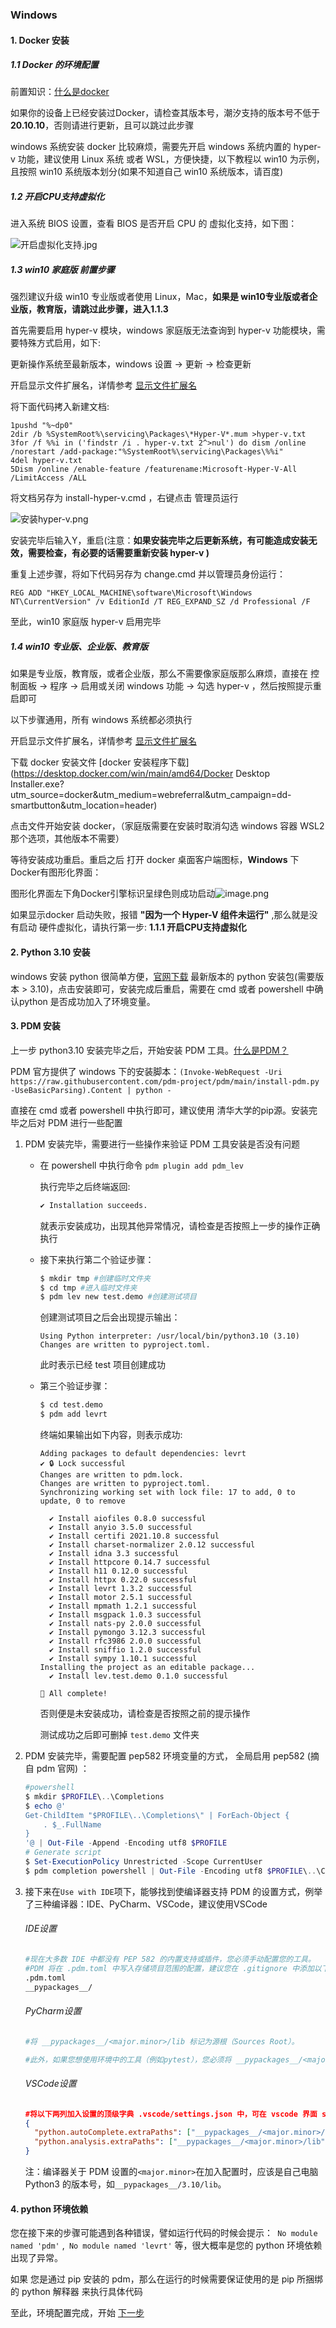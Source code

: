 ### Windows

#### 1. Docker 安装

##### 1.1 Docker 的环境配置

 前置知识：[什么是docker](https://www.redhat.com/zh/topics/containers/what-is-docker)

 如果你的设备上已经安装过Docker，请检查其版本号，潮汐支持的版本号不低于**20.10.10**，否则请进行更新，且可以跳过此步骤

 windows 系统安装 docker 比较麻烦，需要先开启 windows 系统内置的 hyper-v 功能，建议使用 Linux 系统 或者 WSL，方便快捷，以下教程以 win10 为示例，且按照 win10 系统版本划分(如果不知道自己 win10 系统版本，请百度)



##### 1.2 开启CPU支持虚拟化

 进入系统 BIOS 设置，查看 BIOS 是否开启 CPU 的 虚拟化支持，如下图：

 ![开启虚拟化支持.jpg](https://levimg.s3.cn-northwest-1.amazonaws.com.cn/x/2e12d9cd-cf65-4c6c-88a2-1b6d42110f22.JPEG)



##### 1.3 win10 家庭版 前置步骤

 强烈建议升级 win10 专业版或者使用 Linux，Mac，**如果是 win10专业版或者企业版，教育版，请跳过此步骤，进入1.1.3**

 首先需要启用 hyper-v 模块，windows 家庭版无法查询到 hyper-v 功能模块，需要特殊方式启用，如下:

 更新操作系统至最新版本，windows 设置 -> 更新 -> 检查更新

 开启显示文件扩展名，详情参考 [显示文件扩展名](https://jingyan.baidu.com/article/f7ff0bfcc9c0e12e26bb13a0.html)



 将下面代码拷入新建文档:

```
1pushd "%~dp0"
2dir /b %SystemRoot%\servicing\Packages\*Hyper-V*.mum >hyper-v.txt
3for /f %%i in ('findstr /i . hyper-v.txt 2^>nul') do dism /online /norestart /add-package:"%SystemRoot%\servicing\Packages\%%i"
4del hyper-v.txt
5Dism /online /enable-feature /featurename:Microsoft-Hyper-V-All /LimitAccess /ALL
```

 将文档另存为 install-hyper-v.cmd ，右键点击 管理员运行

![安装hyper-v.png](https://levimg.s3.cn-northwest-1.amazonaws.com.cn/x/61620bb6-2a0d-4974-a27c-39471f7c0020.png)



 安装完毕后输入Y，重启(注意：**如果安装完毕之后更新系统，有可能造成安装无效，需要检查，有必要的话需要重新安装 hyper-v )**



 重复上述步骤，将如下代码另存为 change.cmd 并以管理员身份运行：

 `REG ADD "HKEY_LOCAL_MACHINE\software\Microsoft\Windows NT\CurrentVersion" /v EditionId /T REG_EXPAND_SZ /d Professional /F`

 至此，win10 家庭版 hyper-v 启用完毕



##### 1.4 win10 专业版、企业版、教育版

 如果是专业版，教育版，或者企业版，那么不需要像家庭版那么麻烦，直接在 控制面板 -> 程序 -> 启用或关闭 windows 功能 -> 勾选 hyper-v ，然后按照提示重启即可

 以下步骤通用，所有 windows 系统都必须执行



 开启显示文件扩展名，详情参考 [显示文件扩展名](https://jingyan.baidu.com/article/f7ff0bfcc9c0e12e26bb13a0.html)

 下载 docker 安装文件 [docker 安装程序下载](https://desktop.docker.com/win/main/amd64/Docker Desktop Installer.exe?utm_source=docker&utm_medium=webreferral&utm_campaign=dd-smartbutton&utm_location=header)

 点击文件开始安装 docker，（家庭版需要在安装时取消勾选 windows 容器 WSL2 那个选项，其他版本不需要）

 等待安装成功重启。重启之后 打开 docker 桌面客户端图标，**Windows** 下Docker有图形化界面：

 图形化界面左下角Docker引擎标识呈绿色则成功启动![image.png](https://levimg.s3.cn-northwest-1.amazonaws.com.cn/x/87fe783c-f999-4b50-85f9-99a0080d6561.png)

 如果显示docker 启动失败，报错 **"因为一个 Hyper-V 组件未运行"** ,那么就是没有启动 硬件虚拟化，请执行第一步: **1.1.1 开启CPU支持虚拟化**



#### 2. Python 3.10 安装

windows 安装 python 很简单方便，[官网下载](https://www.python.org/downloads/) 最新版本的 python 安装包(需要版本 > 3.10)，点击安装即可，安装完成后重启，需要在 cmd 或者 powershell 中确认python 是否成功加入了环境变量。



#### 3. PDM 安装

上一步 python3.10 安装完毕之后，开始安装 PDM 工具。[什么是PDM？](https://pdm.fming.dev/)

PDM 官方提供了 windows 下的安装脚本：`(Invoke-WebRequest -Uri https://raw.githubusercontent.com/pdm-project/pdm/main/install-pdm.py -UseBasicParsing).Content | python -`

直接在 cmd 或者 powershell 中执行即可，建议使用 清华大学的pip源。安装完毕之后对 PDM 进行一些配置

1. PDM  安装完毕，需要进行一些操作来验证 PDM 工具安装是否没有问题

   * 在 powershell 中执行命令 `pdm plugin add pdm_lev`

     执行完毕之后终端返回:

     ```bash
     ✔ Installation succeeds.
     ```

     就表示安装成功，出现其他异常情况，请检查是否按照上一步的操作正确执行

   * 接下来执行第二个验证步骤：

     ```bash
     $ mkdir tmp #创建临时文件夹
     $ cd tmp #进入临时文件夹
     $ pdm lev new test.demo #创建测试项目
     ```

     创建测试项目之后会出现提示输出：

     ```shell
     Using Python interpreter: /usr/local/bin/python3.10 (3.10)
     Changes are written to pyproject.toml.
     ```

     此时表示已经 test 项目创建成功

   * 第三个验证步骤：

     ```bash
     $ cd test.demo
     $ pdm add levrt
     ```

     终端如果输出如下内容，则表示成功:

     ```shell
     Adding packages to default dependencies: levrt
     ✔ 🔒 Lock successful
     Changes are written to pdm.lock.
     Changes are written to pyproject.toml.
     Synchronizing working set with lock file: 17 to add, 0 to update, 0 to remove
    
       ✔ Install aiofiles 0.8.0 successful
       ✔ Install anyio 3.5.0 successful
       ✔ Install certifi 2021.10.8 successful
       ✔ Install charset-normalizer 2.0.12 successful
       ✔ Install idna 3.3 successful
       ✔ Install httpcore 0.14.7 successful
       ✔ Install h11 0.12.0 successful
       ✔ Install httpx 0.22.0 successful
       ✔ Install levrt 1.3.2 successful
       ✔ Install motor 2.5.1 successful
       ✔ Install mpmath 1.2.1 successful
       ✔ Install msgpack 1.0.3 successful
       ✔ Install nats-py 2.0.0 successful
       ✔ Install pymongo 3.12.3 successful
       ✔ Install rfc3986 2.0.0 successful
       ✔ Install sniffio 1.2.0 successful
       ✔ Install sympy 1.10.1 successful
     Installing the project as an editable package...
       ✔ Install lev.test.demo 0.1.0 successful
    
     🎉 All complete!
     ```

     否则便是未安装成功，请检查是否按照之前的提示操作

     测试成功之后即可删掉 `test.demo` 文件夹

2. PDM 安装完毕，需要配置 pep582 环境变量的方式， 全局启用 pep582 (摘自 pdm 官网) ：

   ```powershell
   #powershell
   $ mkdir $PROFILE\..\Completions
   $ echo @'
   Get-ChildItem "$PROFILE\..\Completions\" | ForEach-Object {
       . $_.FullName
   }
   '@ | Out-File -Append -Encoding utf8 $PROFILE
   # Generate script
   $ Set-ExecutionPolicy Unrestricted -Scope CurrentUser
   $ pdm completion powershell | Out-File -Encoding utf8 $PROFILE\..\Completions\pdm_completion.ps1

   ```

3. 接下来在`Use with IDE`项下，能够找到使编译器支持 PDM 的设置方式，例举了三种编译器：IDE、PyCharm、VSCode，建议使用VSCode

   ###### IDE设置

   ```bash
   #现在大多数 IDE 中都没有 PEP 582 的内置支持或插件，您必须手动配置您的工具。
   #PDM 将在 .pdm.toml 中写入存储项目范围的配置，建议您在 .gitignore 中添加以下行：
   .pdm.toml
   __pypackages__/
   ```

   ###### PyCharm设置

   ```bash
   #将 __pypackages__/<major.minor>/lib 标记为源根（Sources Root）。
   
   #此外，如果您想使用环境中的工具（例如pytest），您必须将 __pypackages__/<major.minor>/bin 目录添加到 PATH 相应运行或调试配置的变量中。
   ```

   ###### VSCode设置

   ```json
   #将以下两列加入设置的顶级字典 .vscode/settings.json 中，可在 vscode 界面 settings 中，选择 Edit in settings.json 打开：
   {
     "python.autoComplete.extraPaths": ["__pypackages__/<major.minor>/lib"],
     "python.analysis.extraPaths": ["__pypackages__/<major.minor>/lib"]
   }
   ```

   注：编译器关于 PDM 设置的`<major.minor>`在加入配置时，应该是自己电脑 Python3 的版本号，如`__pypackages__/3.10/lib`。

#### 4. python 环境依赖

您在接下来的步骤可能遇到各种错误，譬如运行代码的时候会提示：`  No module named 'pdm' ` ,`  No module named 'levrt' ` 等，很大概率是您的 python 环境依赖出现了异常。

如果 您是通过 pip 安装的 pdm，那么在运行的时候需要保证使用的是 pip 所捆绑的 python 解释器 来执行具体代码



   至此，环境配置完成，开始  [下一步](#凭证上传与获取)
